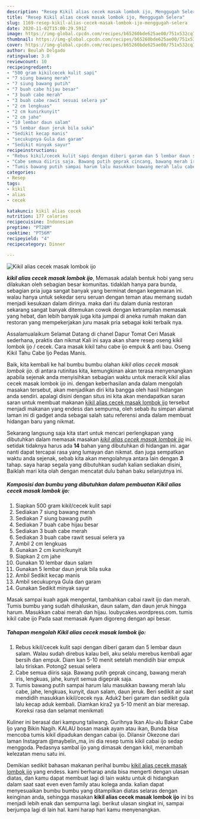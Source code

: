 ```yaml
---
description: "Resep Kikil alias cecek masak lombok ijo, Menggugah Selera"
title: "Resep Kikil alias cecek masak lombok ijo, Menggugah Selera"
slug: 1169-resep-kikil-alias-cecek-masak-lombok-ijo-menggugah-selera
date: 2020-11-02T15:00:29.591Z
image: https://img-global.cpcdn.com/recipes/b65260bde625ae00/751x532cq70/kikil-alias-cecek-masak-lombok-ijo-foto-resep-utama.jpg
thumbnail: https://img-global.cpcdn.com/recipes/b65260bde625ae00/751x532cq70/kikil-alias-cecek-masak-lombok-ijo-foto-resep-utama.jpg
cover: https://img-global.cpcdn.com/recipes/b65260bde625ae00/751x532cq70/kikil-alias-cecek-masak-lombok-ijo-foto-resep-utama.jpg
author: Beulah Delgado
ratingvalue: 3.8
reviewcount: 10
recipeingredient:
- "500 gram kikilcecek kulit sapi"
- "7 siung bawang merah"
- "7 siung bawang putih"
- "7 buah cabe hijau besar"
- "3 buah cabe merah"
- "3 buah cabe rawit sesuai selera ya"
- "2 cm lengkuas"
- "2 cm kunirkunyit"
- "2 cm jahe"
- "10 lembar daun salam"
- "5 lembar daun jeruk bila suka"
- "Sedikit kecap manis"
- "secukupnya Gula dan garam"
- "Sedikit minyak sayur"
recipeinstructions:
- "Rebus kikil/cecek kulit sapi dengan diberi garam dan 5 lembar daun salam. Walau sudah direbus kalau beli, aku selalu merebus kembali agar bersih dan empuk. Diam kan 5-10 menit setelah mendidih biar empuk lalu tiriskan. Potong2 sesuai selera"
- "Cabe semua diiris saja. Bawang putih geprak cincang, bawang merah iris, lengkuas, jahe, kunyit semua digeprak saja."
- "Tumis bawang putih sampai harum lalu masukkan bawang merah lalu cabe, jahe, lengkuas, kunyit, daun salam, daun jeruk. Beri sedikit air saat mendidih masukkan kikil/cecek nya. Aduk2 beri garam dan sedikit gula lalu kecap aduk kembali. Diamkan kira2 ya 5-10 menit an biar meresap. Koreksi rasa dan selamat menikmati"
categories:
- Resep
tags:
- kikil
- alias
- cecek

katakunci: kikil alias cecek 
nutrition: 177 calories
recipecuisine: Indonesian
preptime: "PT28M"
cooktime: "PT56M"
recipeyield: "4"
recipecategory: Dinner

---
```



![Kikil alias cecek masak lombok ijo](https://img-global.cpcdn.com/recipes/b65260bde625ae00/751x532cq70/kikil-alias-cecek-masak-lombok-ijo-foto-resep-utama.jpg)

<b><i>kikil alias cecek masak lombok ijo</i></b>, Memasak adalah bentuk hobi yang seru dilakukan oleh sebagian besar komunitas. tidaklah hanya para bunda, sebagian pria juga sangat banyak yang berminat dengan kegemaran ini. walau hanya untuk sekedar seru seruan dengan teman atau memang sudah menjadi kesukaan dalam dirinya. maka dari itu dalam dunia restoran sekarang sangat banyak ditemukan cowok dengan ketrampilan memasak yang hebat, dan lebih banyak juga kita jumpai di aneka rumah makan dan restoran yang mempekerjakan juru masak pria sebagai koki terbaik nya.

Assalamualaikum Selamat Datang di chanel Dapur Tomat Ceri Masak sederhana, praktis dan nikmat Kali ini saya akan share resep oseng kikil lombok ijo / cecek. Cara masak kikil tahu cabe ijo empuk &amp; anti bau. Oseng Kikil Tahu Cabe Ijo Pedas Manis.

Baik, kita kembali ke hal bumbu bumbu olahan <i>kikil alias cecek masak lombok ijo</i>. di antara rutinitas kita, kemungkinan akan terasa menyenangkan apabila sejenak anda menyisihkan sebagian waktu untuk meracik kikil alias cecek masak lombok ijo ini. dengan keberhasilan anda dalam mengolah masakan tersebut, akan menjadikan diri kita bangga oleh hasil hidangan anda sendiri. apalagi disini dengan situs ini kita akan mendapatkan saran saran untuk membuat makanan <u>kikil alias cecek masak lombok ijo</u> tersebut menjadi makanan yang endess dan sempurna, oleh sebab itu simpan alamat laman ini di gadget anda sebagai salah satu referensi anda dalam membuat hidangan baru yang nikmat.


Sekarang langsung saja kita start untuk mencari perlengkapan yang dibutuhkan dalam memasak masakan <u><i>kikil alias cecek masak lombok ijo</i></u> ini. setidak tidaknya harus ada <b>14</b> bahan yang dibutuhkan di hidangan ini. agar nanti dapat tercapai rasa yang lumayan dan nikmat. dan juga sempatkan waktu anda sejenak, sebab kita akan mengolahnya antara lain dengan <b>3</b> tahap. saya harap segala yang dibutuhkan sudah kalian sediakan disini, Baiklah mari kita olah dengan mencatat dulu bahan baku selanjutnya ini.

<!--inarticleads1-->

##### Komposisi dan bumbu yang dibutuhkan dalam pembuatan Kikil alias cecek masak lombok ijo:

1. Siapkan 500 gram kikil/cecek kulit sapi
1. Sediakan 7 siung bawang merah
1. Sediakan 7 siung bawang putih
1. Sediakan 7 buah cabe hijau besar
1. Sediakan 3 buah cabe merah
1. Sediakan 3 buah cabe rawit sesuai selera ya
1. Ambil 2 cm lengkuas
1. Gunakan 2 cm kunir/kunyit
1. Siapkan 2 cm jahe
1. Gunakan 10 lembar daun salam
1. Gunakan 5 lembar daun jeruk bila suka
1. Ambil Sedikit kecap manis
1. Ambil secukupnya Gula dan garam
1. Gunakan Sedikit minyak sayur


Masak sampai kuah agak mengental, tambahkan cabai rawit ijo dan merah. Tumis bumbu yang sudah dihaluskan, daun salam, dan daun jeruk hingga harum. Masukkan cabai merah dan hijau. loubycakes.wordpress.com. tumis kikil cabe ijo Pada saat memasak Ayam digoreng dengan api besar. 

<!--inarticleads2-->

##### Tahapan mengolah Kikil alias cecek masak lombok ijo:

1. Rebus kikil/cecek kulit sapi dengan diberi garam dan 5 lembar daun salam. Walau sudah direbus kalau beli, aku selalu merebus kembali agar bersih dan empuk. Diam kan 5-10 menit setelah mendidih biar empuk lalu tiriskan. Potong2 sesuai selera
1. Cabe semua diiris saja. Bawang putih geprak cincang, bawang merah iris, lengkuas, jahe, kunyit semua digeprak saja.
1. Tumis bawang putih sampai harum lalu masukkan bawang merah lalu cabe, jahe, lengkuas, kunyit, daun salam, daun jeruk. Beri sedikit air saat mendidih masukkan kikil/cecek nya. Aduk2 beri garam dan sedikit gula lalu kecap aduk kembali. Diamkan kira2 ya 5-10 menit an biar meresap. Koreksi rasa dan selamat menikmati


Kuliner ini berasal dari kampung taliwang. Gurihnya Ikan Alu-alu Bakar Cabe Ijo yang Bikin Nagih. KALAU bosan masak ayam atau ikan, Bunda bisa mencoba tumis kikil dipadukan dengan cabai ijo. Dilansir Okezone dari laman Instagram @maybelin_ma, ini dia resep tumis kikil cabai ijo sedap menggoda. Pedasnya sambal ijo yang dimasak dengan kikil, menambah kelezatan menu satu ini. 

Demikian sedikit bahasan makanan perihal bumbu <u>kikil alias cecek masak lombok ijo</u> yang endess. kami berharap anda bisa mengerti dengan ulasan diatas, dan kamu dapat membuat lagi di lain waktu untuk di hidangkan dalam saat saat even even family atau kolega anda. kalian dapat menyesuaikan bumbu bumbu yang ditampilkan diatas selaras dengan keinginan anda, sehingga masakan <b>kikil alias cecek masak lombok ijo</b> ini bs menjadi lebih enak dan sempurna lagi. berikut ulasan singkat ini, sampai berjumpa lagi di lain hal. kami harap hari kamu menyenangkan.
